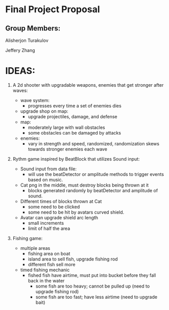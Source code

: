 # Final Project Proposal

## Group Members:

Alisherjon Turakulov

Jeffery Zhang
       
# IDEAS:

1. A 2d shooter with upgradable weapons, enemies that get stronger after waves:
    - wave system:
      - progresses every time a set of enemies dies
    - upgrade shop on map:
      - upgrade projectiles, damage, and defense
    - map:
      - moderately large with wall obstacles
      - some obstacles can be damaged by attacks
    - enemies:
      - vary in strength and speed, randomized, randomization skews towards stronger enemies each wave
              

2. Rythm game inspired by BeatBlock that utilizes Sound input:
    - Sound input from data file:
      - will use the beatDetector or amplitude methods to trigger events based on music.
    - Cat png in the middle, must destroy blocks being thrown at it
      - blocks generated randomly by beatDetector and amplitude of sound.
    - Different times of blocks thrown at Cat
      - some need to be clicked
      - some need to be hit by avatars curved shield.
    - Avatar can upgrade shield arc length
      - small increments
      - limit of half the area
                     

3. Fishing game:
    - multiple areas
      - fishing area on boat
      - island area to sell fish, upgrade fishing rod
      - different fish sell more
    - timed fishing mechanic
      - fished fish have airtime, must put into bucket before they fall back in the water
        - some fish are too heavy; cannot be pulled up (need to upgrade fishing rod)
        - some fish are too fast; have less airtime (need to upgrade bait)
                     
                     
